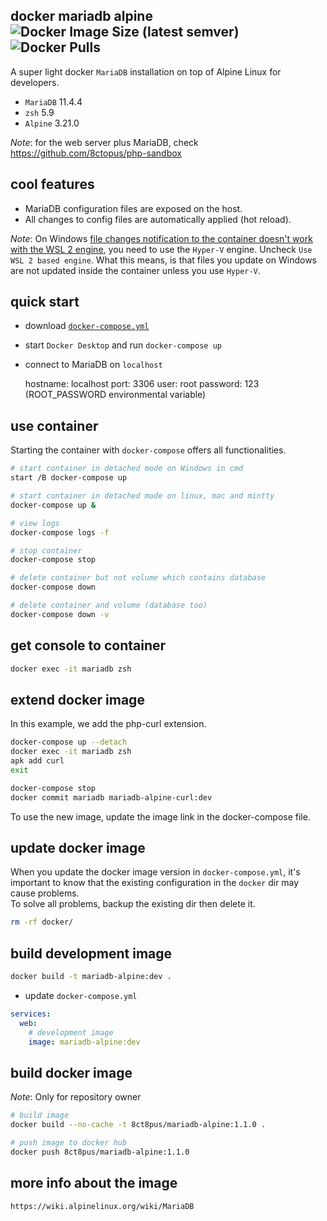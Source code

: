 ## docker mariadb alpine ![Docker Image Size (latest semver)](https://img.shields.io/docker/image-size/8ct8pus/mariadb-alpine?sort=semver) ![Docker Pulls](https://img.shields.io/docker/pulls/8ct8pus/mariadb-alpine)

A super light docker `MariaDB` installation on top of Alpine Linux for developers.

- `MariaDB` 11.4.4
- `zsh` 5.9
- `Alpine` 3.21.0

_Note_: for the web server plus MariaDB, check https://github.com/8ctopus/php-sandbox

## cool features

- MariaDB configuration files are exposed on the host.
- All changes to config files are automatically applied (hot reload).

_Note_: On Windows [file changes notification to the container doesn't work with the WSL 2 engine](https://github.com/8ctopus/apache-php-fpm-alpine/issues), you need to use the `Hyper-V` engine. Uncheck `Use WSL 2 based engine`. What this means, is that files you update on Windows are not updated inside the container unless you use `Hyper-V`.

## quick start

- download [`docker-compose.yml`](https://github.com/8ctopus/mariadb-alpine/blob/master/docker-compose.yml)
- start `Docker Desktop` and run `docker-compose up`
- connect to MariaDB on `localhost`

    hostname: localhost
    port: 3306
    user: root
    password: 123 (ROOT_PASSWORD environmental variable)

## use container

Starting the container with `docker-compose` offers all functionalities.

```sh
# start container in detached mode on Windows in cmd
start /B docker-compose up

# start container in detached mode on linux, mac and mintty
docker-compose up &

# view logs
docker-compose logs -f

# stop container
docker-compose stop

# delete container but not volume which contains database
docker-compose down

# delete container and volume (database too)
docker-compose down -v
```

## get console to container

```sh
docker exec -it mariadb zsh
```

## extend docker image

In this example, we add the php-curl extension.

```sh
docker-compose up --detach
docker exec -it mariadb zsh
apk add curl
exit

docker-compose stop
docker commit mariadb mariadb-alpine-curl:dev
```

To use the new image, update the image link in the docker-compose file.

## update docker image

When you update the docker image version in `docker-compose.yml`, it's important to know that the existing configuration in the `docker` dir may cause problems.\
To solve all problems, backup the existing dir then delete it.

```sh
rm -rf docker/
```

## build development image

```sh
docker build -t mariadb-alpine:dev .
```

- update `docker-compose.yml`

```yaml
services:
  web:
    # development image
    image: mariadb-alpine:dev
```

## build docker image

_Note_: Only for repository owner

```sh
# build image
docker build --no-cache -t 8ct8pus/mariadb-alpine:1.1.0 .

# push image to docker hub
docker push 8ct8pus/mariadb-alpine:1.1.0
```

## more info about the image

    https://wiki.alpinelinux.org/wiki/MariaDB
